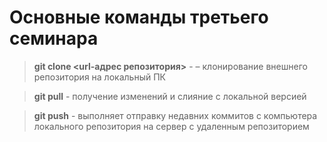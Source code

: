 # Основные команды третьего семинара

> **git clone <url-адрес репозитория>** - – клонирование внешнего репозитория на локальный ПК

> **git pull** - получение изменений и слияние с локальной версией

> **git push** - выполняет отправку недавних коммитов c компьютера локального репозитория на сервер с удаленным репозиторием
